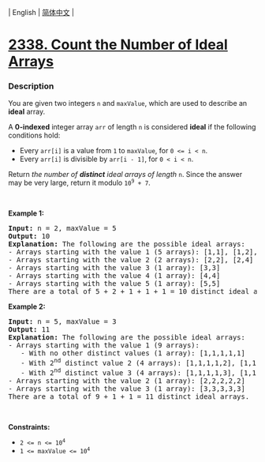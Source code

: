 | English | [简体中文](README.md) |

# [2338. Count the Number of Ideal Arrays](https://leetcode-cn.com/problems/count-the-number-of-ideal-arrays)
 ### Description
<p>You are given two integers <code>n</code> and <code>maxValue</code>, which are used to describe an <strong>ideal</strong> array.</p>

<p>A <strong>0-indexed</strong> integer array <code>arr</code> of length <code>n</code> is considered <strong>ideal</strong> if the following conditions hold:</p>

<ul>
	<li>Every <code>arr[i]</code> is a value from <code>1</code> to <code>maxValue</code>, for <code>0 &lt;= i &lt; n</code>.</li>
	<li>Every <code>arr[i]</code> is divisible by <code>arr[i - 1]</code>, for <code>0 &lt; i &lt; n</code>.</li>
</ul>

<p>Return <em>the number of <strong>distinct</strong> ideal arrays of length </em><code>n</code>. Since the answer may be very large, return it modulo <code>10<sup>9</sup> + 7</code>.</p>

<p>&nbsp;</p>
<p><strong>Example 1:</strong></p>

<pre>
<strong>Input:</strong> n = 2, maxValue = 5
<strong>Output:</strong> 10
<strong>Explanation:</strong> The following are the possible ideal arrays:
- Arrays starting with the value 1 (5 arrays): [1,1], [1,2], [1,3], [1,4], [1,5]
- Arrays starting with the value 2 (2 arrays): [2,2], [2,4]
- Arrays starting with the value 3 (1 array): [3,3]
- Arrays starting with the value 4 (1 array): [4,4]
- Arrays starting with the value 5 (1 array): [5,5]
There are a total of 5 + 2 + 1 + 1 + 1 = 10 distinct ideal arrays.
</pre>

<p><strong>Example 2:</strong></p>

<pre>
<strong>Input:</strong> n = 5, maxValue = 3
<strong>Output:</strong> 11
<strong>Explanation:</strong> The following are the possible ideal arrays:
- Arrays starting with the value 1 (9 arrays): 
   - With no other distinct values (1 array): [1,1,1,1,1] 
   - With 2<sup>nd</sup> distinct value 2 (4 arrays): [1,1,1,1,2], [1,1,1,2,2], [1,1,2,2,2], [1,2,2,2,2]
   - With 2<sup>nd</sup> distinct value 3 (4 arrays): [1,1,1,1,3], [1,1,1,3,3], [1,1,3,3,3], [1,3,3,3,3]
- Arrays starting with the value 2 (1 array): [2,2,2,2,2]
- Arrays starting with the value 3 (1 array): [3,3,3,3,3]
There are a total of 9 + 1 + 1 = 11 distinct ideal arrays.
</pre>

<p>&nbsp;</p>
<p><strong>Constraints:</strong></p>

<ul>
	<li><code>2 &lt;= n &lt;= 10<sup>4</sup></code></li>
	<li><code>1 &lt;= maxValue &lt;= 10<sup>4</sup></code></li>
</ul>
